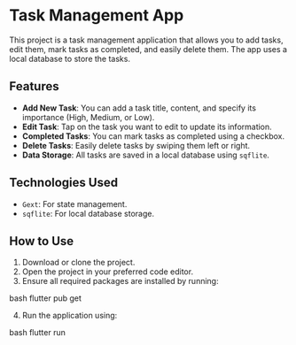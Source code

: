 # Task Management App

This project is a task management application that allows you to add tasks, edit them, mark tasks as completed, and easily delete them. The app uses a local database to store the tasks.

## Features

- **Add New Task**: You can add a task title, content, and specify its importance (High, Medium, or Low).
- **Edit Task**: Tap on the task you want to edit to update its information.
- **Completed Tasks**: You can mark tasks as completed using a checkbox.
- **Delete Tasks**: Easily delete tasks by swiping them left or right.
- **Data Storage**: All tasks are saved in a local database using `sqflite`.

## Technologies Used

- `Gext`: For state management.
- `sqflite`: For local database storage.

## How to Use

1. Download or clone the project.
2. Open the project in your preferred code editor.
3. Ensure all required packages are installed by running:
   
bash
   flutter pub get
  
4. Run the application using:
   
bash
   flutter run
